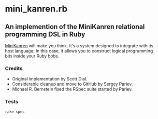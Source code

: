 # mini_kanren.rb

## An implemention of the MiniKanren relational programming DSL in Ruby

<a href="http://minikanren.org/">MiniKanren</a> will make you think. It's a system designed to integrate with its host language. In this case, it allows you to construct logical programming bits inside your Ruby bobs.

### Credits

* Original implementation by Scott Dial.
* Considerable cleanup and move to GitHub by Sergey Pariev.
* Michael R. Bernstein fixed the RSpec suite started by Pariev.

### Tests

`rake spec`
